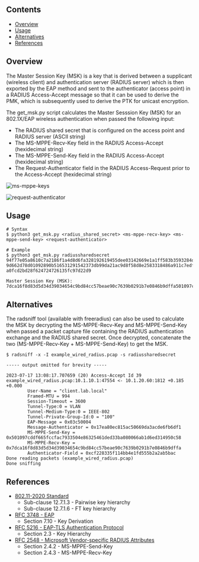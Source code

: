 ## Contents
* [Overview](https://github.com/Bodayngo/master-session-key/blob/development/README.md#overview)
* [Usage](https://github.com/Bodayngo/master-session-key/blob/development/README.md#usage)
* [Alternatives](https://github.com/Bodayngo/master-session-key/blob/development/README.md#alternatives)
* [References](https://github.com/Bodayngo/master-session-key/blob/development/README.md#references)

## Overview
The Master Session Key (MSK) is a key that is derived between a supplicant (wireless client) and authentication server (RADIUS server) which is then exported by the EAP method and sent to the authenticator (access point) in a RADIUS Access-Accept message so that it can be used to derive the PMK, which is subsequently used to derive the PTK for unicast encryption.

The get_msk.py script calculates the Master Sesssion Key (MSK) for an 802.1X/EAP wireless authentication when passed the following input: 
* The RADIUS shared secret that is configured on the access point and RADIUS server (ASCII string)
* The MS-MPPE-Recv-Key field in the RADIUS Access-Accept (hexidecimal string)
* The MS-MPPE-Send-Key field in the RADIUS Access-Accept (hexidecimal string)
* The Request-Authenticator field in the RADIUS Access-Request prior to the Access-Accept (hexidecimal string)

![ms-mppe-keys](https://github.com/Bodayngo/master-session-key/assets/97417803/c3f7c56b-f844-4214-b753-cab5e3c57b45)

![request-authenticator](https://github.com/Bodayngo/master-session-key/assets/97417803/f2e06f66-32b7-41b1-96c5-e9791ef93e12)


## Usage
```
# Syntax
$ python3 get_msk.py <radius_shared_secret> <ms-mppe-recv-key> <ms-mppe-send-key> <request-authenticator>

# Example
$ python3 get_msk.py radiussharedsecret 94f77e05a8610c7a2186f1a4d8d6fa328192619455dee03142669e1a1ff583b3593284d31c985edc78892a0414e54e527d55 9d662d78d01092890b516531291542373db99da21ac9d8f58d8e2583318486a911c7edfe7f17457f81c6a4169948936dabe4 a0fcd2bd28f624724726135fc97d22d9

Master Session Key (MSK):  7dca16f8d83d5d34d39034654c9bd84cc57beae90c7639b0291b7e0846b9dffa501097cddf665fccfac7933504e86325461ded33ba080066ab1d6ed314950c58
```


## Alternatives
The radsniff tool (available with freeradius) can also be used to calculate the MSK by decrypting the MS-MPPE-Recv-Key and MS-MPPE-Send-Key when passed a packet capture file containing the RADIUS authentication exchange and the RADIUS shared secret. Once decrypted, concatenate the two (MS-MPPE-Recv-Key + MS-MPPE-Send-Key) to get the MSK.
```
$ radsniff -x -I example_wired_radius.pcap -s radiussharedsecret

----- output omitted for brevity -----

2023-07-17 13:08:17.707659 (20) Access-Accept Id 39 example_wired_radius.pcap:10.1.10.1:47554 <- 10.1.20.60:1812 +0.185 +0.000
        User-Name = "client.lab.local"
        Framed-MTU = 994
        Session-Timeout = 3600
        Tunnel-Type:0 = VLAN
        Tunnel-Medium-Type:0 = IEEE-802
        Tunnel-Private-Group-Id:0 = "100"
        EAP-Message = 0x03c50004
        Message-Authenticator = 0x17ea80ec815ac50669da3acde6fb6df1
        MS-MPPE-Send-Key = 0x501097cddf665fccfac7933504e86325461ded33ba080066ab1d6ed314950c58
        MS-MPPE-Recv-Key = 0x7dca16f8d83d5d34d39034654c9bd84cc57beae90c7639b0291b7e0846b9dffa
        Authenticator-Field = 0xcf228335f114bb4e1fd555b2a2ab5bac
Done reading packets (example_wired_radius.pcap)
Done sniffing
```


## References
* [802.11-2020 Standard](https://ieeexplore.ieee.org/document/9363693)
  * Sub-clause 12.7.1.3 - Pairwise key hierarchy
  * Sub-clause 12.7.1.6 - FT key hierarchy
* [RFC 3748 - EAP](https://datatracker.ietf.org/doc/html/rfc3748)
  * Section 7.10 - Key Derivation
* [RFC 5216 - EAP-TLS Authentication Protocol](https://datatracker.ietf.org/doc/html/rfc5216)
  * Section 2.3 - Key Hierarchy
* [RFC 2548 - Microsoft Vendor-specific RADIUS Attributes](https://datatracker.ietf.org/doc/html/rfc2548)
  * Section 2.4.2 - MS-MPPE-Send-Key
  * Section 2.4.3 - MS-MPPE-Recv-Key
